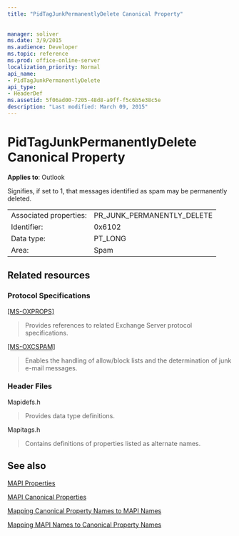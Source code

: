 ```yaml
---
title: "PidTagJunkPermanentlyDelete Canonical Property"
 
 
manager: soliver
ms.date: 3/9/2015
ms.audience: Developer
ms.topic: reference
ms.prod: office-online-server
localization_priority: Normal
api_name:
- PidTagJunkPermanentlyDelete
api_type:
- HeaderDef
ms.assetid: 5f06ad00-7205-48d8-a9ff-f5c6b5e38c5e
description: "Last modified: March 09, 2015"
---
```


# PidTagJunkPermanentlyDelete Canonical Property

  
  
**Applies to**: Outlook 
  
Signifies, if set to 1, that messages identified as spam may be permanently deleted.
  
|||
|:-----|:-----|
|Associated properties:  <br/> |PR_JUNK_PERMANENTLY_DELETE  <br/> |
|Identifier:  <br/> |0x6102  <br/> |
|Data type:  <br/> |PT_LONG  <br/> |
|Area:  <br/> |Spam  <br/> |
   
## Related resources

### Protocol Specifications

[[MS-OXPROPS]](http://msdn.microsoft.com/library/f6ab1613-aefe-447d-a49c-18217230b148%28Office.15%29.aspx)
  
> Provides references to related Exchange Server protocol specifications.
    
[[MS-OXCSPAM]](http://msdn.microsoft.com/library/522f8587-4aed-4cd6-831b-40bd87862189%28Office.15%29.aspx)
  
> Enables the handling of allow/block lists and the determination of junk e-mail messages.
    
### Header Files

Mapidefs.h
  
> Provides data type definitions.
    
Mapitags.h
  
> Contains definitions of properties listed as alternate names.
    
## See also



[MAPI Properties](mapi-properties.md)
  
[MAPI Canonical Properties](mapi-canonical-properties.md)
  
[Mapping Canonical Property Names to MAPI Names](mapping-canonical-property-names-to-mapi-names.md)
  
[Mapping MAPI Names to Canonical Property Names](mapping-mapi-names-to-canonical-property-names.md)

